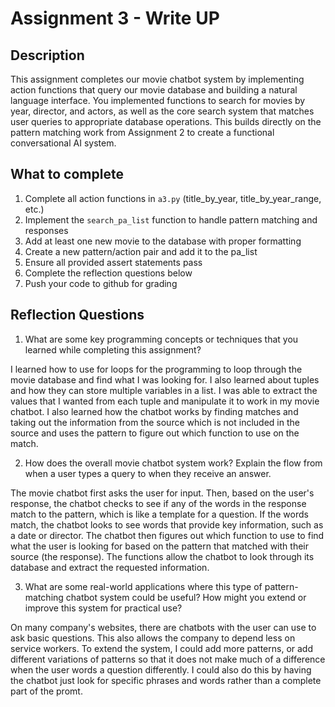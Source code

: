 # Assignment 3 - Write UP

## Description
This assignment completes our movie chatbot system by implementing action functions that query our movie database and building a natural language interface. You implemented functions to search for movies by year, director, and actors, as well as the core search system that matches user queries to appropriate database operations. This builds directly on the pattern matching work from Assignment 2 to create a functional conversational AI system.

## What to complete
1. Complete all action functions in `a3.py` (title_by_year, title_by_year_range, etc.)
2. Implement the `search_pa_list` function to handle pattern matching and responses  
3. Add at least one new movie to the database with proper formatting
4. Create a new pattern/action pair and add it to the pa_list
5. Ensure all provided assert statements pass
6. Complete the reflection questions below
7. Push your code to github for grading

## Reflection Questions

1. What are some key programming concepts or techniques that you learned while completing this assignment?

I learned how to use for loops for the programming to loop through the movie database and find what I was looking for. I also learned about tuples and how they can store multiple variables in a list. I was able to extract the values that I wanted from each tuple and manipulate it to work in my movie chatbot. I also learned how the chatbot works by finding matches and taking out the information from the source which is not included in the source and uses the pattern to figure out which function to use on the match.

2. How does the overall movie chatbot system work? Explain the flow from when a user types a query to when they receive an answer.

The movie chatbot first asks the user for input. Then, based on the user's response, the chatbot checks to see if any of the words in the response match to the pattern, which is like a template for a question. If the words match, the chatbot looks to see words that provide key information, such as a date or director. The chatbot then figures out which function to use to find what the user is looking for based on the pattern that matched with their source (the response). The functions allow the chatbot to look through its database and extract the requested information.

3. What are some real-world applications where this type of pattern-matching chatbot system could be useful? How might you extend or improve this system for practical use?

On many company's websites, there are chatbots with the user can use to ask basic questions. This also allows the company to depend less on service workers. To extend the system, I could add more patterns, or add different variations of patterns so that it does not make much of a difference when the user words a question differently. I could also do this by having the chatbot just look for specific phrases and words rather than a complete part of the promt.